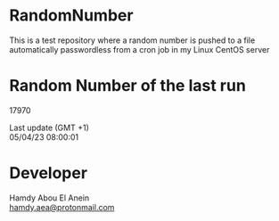 # RandomNumber    
This is a test repository where a random number is pushed to a file automatically passwordless from a cron job in my Linux CentOS server    
# Random Number of the last run   
17970
      
Last update (GMT +1)    
05/04/23 08:00:01
# Developer    
Hamdy Abou El Anein   
hamdy.aea@protonmail.com
